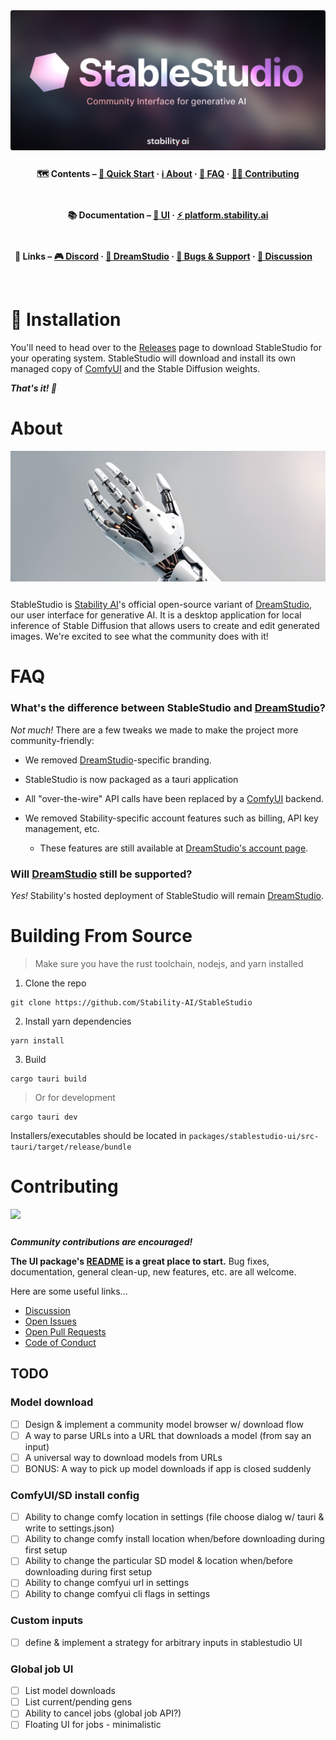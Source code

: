 <div align="center" style="display: flex; flex-wrap: wrap; justify-content: center; align-items: center; gap: 1em; margin: 4em 0;">

<img src="./misc/Banner.png" />

**🗺 Contents – [🚀 Quick Start](#quick-start) · [ℹ️ About](#about) · [🙋 FAQ](#faq) · [🧑‍💻 Contributing](#contributing)**

**📚 Documentation – [🎨 UI](./packages/stablestudio-ui/README.md) · <a href="https://platform.stability.ai" target="_blank">⚡️ platform.stability.ai</a>**

**🔗 Links – <a href="https://discord.com/channels/1002292111942635562/1108055793674227782" target="_blank">🎮 Discord</a> · <a href="https://dreamstudio.ai" target="_blank">🌈 DreamStudio</a> · <a href="https://github.com/Stability-AI/StableStudio/issues">🛟 Bugs & Support</a> · <a href="https://github.com/Stability-AI/StableStudio/discussions">💬 Discussion</a>**

<br />

</div>

# 🚀 Installation

You'll need to head over to the [Releases](https://github.com/Stability-AI/StableStudio/releases) page to download StableStudio for your operating system. StableStudio will download and install its own managed copy of [ComfyUI](https://github.com/comfyanonymous/ComfyUI) and the Stable Diffusion weights.

_**That's it! 🎉**_

# About

<div style="display: flex; justify-content: center; align-items: center; gap: 1em; margin: 0 0 2em 0;">
  <img src="./misc/aboutReadmeImage.png" style="flex-grow: 1; flex-shrink: 1;" />
</div>

StableStudio is [Stability AI](https://stability.ai)'s official open-source variant of [DreamStudio](https://www.dreamstudio.ai), our user interface for generative AI. It is a desktop application for local inference of Stable Diffusion that allows users to create and edit generated images. We're excited to see what the community does with it!

# FAQ

### What's the difference between StableStudio and [DreamStudio](https://dreamstudio.ai)?

_Not much!_ There are a few tweaks we made to make the project more community-friendly:

- We removed [DreamStudio](https://dreamstudio.ai)-specific branding.

- StableStudio is now packaged as a tauri application

- All "over-the-wire" API calls have been replaced by a [ComfyUI](https://github.com/comfyanonymous/ComfyUI) backend.

- We removed Stability-specific account features such as billing, API key management, etc.

  - These features are still available at [DreamStudio's account page](https://dreamstudio.ai/account).

### Will [DreamStudio](https://dreamstudio.ai) still be supported?

_Yes!_ Stability's hosted deployment of StableStudio will remain [DreamStudio](https://dreamstudio.ai).

# Building From Source

> Make sure you have the rust toolchain, nodejs, and yarn installed

1. Clone the repo

```
git clone https://github.com/Stability-AI/StableStudio
```

2. Install yarn dependencies

```
yarn install
```

3. Build

```
cargo tauri build
```
> Or for development

```
cargo tauri dev
```

Installers/executables should be located in `packages/stablestudio-ui/src-tauri/target/release/bundle`

# Contributing

<div style="display: flex; justify-content: center; align-items: center; gap: 1em; margin: 0 0 2em 0;">
  <img src="./misc/contributingReadmeImage.png" style="flex-grow: 1; flex-shrink: 1;" />
</div>

_**Community contributions are encouraged!**_

**The UI package's [README](./packages/stablestudio-ui/README.md) is a great place to start.** Bug fixes, documentation, general clean-up, new features, etc. are all welcome.

Here are some useful links...

- [Discussion](https://github.com/Stability-AI/StableStudio/discussions)
- [Open Issues](https://github.com/Stability-AI/StableStudio/issues)
- [Open Pull Requests](https://github.com/Stability-AI/StableStudio/pulls)
- [Code of Conduct](./CODE_OF_CONDUCT.md)

## TODO
### Model download
- [ ] Design & implement a community model browser w/ download flow
- [ ] A way to parse URLs into a URL that downloads a model (from say an input)
- [ ] A universal way to download models from URLs
- [ ] BONUS: A way to pick up model downloads if app is closed suddenly
      
### ComfyUI/SD install config
- [ ] Ability to change comfy location in settings (file choose dialog w/ tauri & write to settings.json)
- [ ] Ability to change comfy install location when/before downloading during first setup
- [ ] Ability to change the particular SD model & location when/before downloading during first setup
- [ ] Ability to change comfyui url in settings
- [ ] Ability to change comfyui cli flags in settings

### Custom inputs
- [ ] define & implement a strategy for arbitrary inputs in stablestudio UI

### Global job UI
- [ ] List model downloads
- [ ] List current/pending gens
- [ ] Ability to cancel jobs (global job API?)
- [ ] Floating UI for jobs - minimalistic
